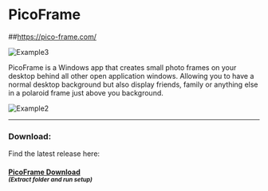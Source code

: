 # PicoFrame     
##https://pico-frame.com/

![Example3](https://user-images.githubusercontent.com/60064374/72922871-23778400-3d4e-11ea-8eaa-204a60cbf45d.PNG)



PicoFrame is a Windows app that creates small photo frames on your desktop behind all other open application windows. 
Allowing you to have a normal desktop background but also display friends, family or anything else in a polaroid frame just above you background.

![Example2](https://user-images.githubusercontent.com/60064374/72922578-8caac780-3d4d-11ea-9e1e-bc26a55b220b.PNG)

_______________________________________________________________________________________


### **Download:** 
Find the latest release here:
#### [PicoFrame Download](https://github.com/RichardB-Dev/PicoFrame/releases/latest)<br><sub> _(Extract folder and run setup)_ </sub></br>



